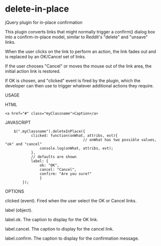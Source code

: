 # delete-in-place
jQuery plugin for in-place confirmation

This plugin converts <a> links that might normally trigger a confirm() dialog box into a confirm-in-place model, similar to Reddit's "delete" and "unsave" links. 

When the user clicks on the link to perform an action, the link fades out and is replaced by an OK/Cancel set of links. 

If the user chooses "Cancel" or moves the mouse out of the link area, the initial action link is restored. 

If OK is chosen, and "clicked" event is fired by the plugin, which the developer can then use to trigger whatever additional actions they require.

USAGE

HTML

    <a href="#" class="myClassname">Caption</a>

JAVASCRIPT

		$(".myClassname").deleteInPlace({
				clicked: function(onWhat, attribs, evt){
                                        // onWhat has two possible values, "ok" and "cancel"
					console.log(onWhat, attribs, evt);
				},
				// defaults are shown
				label: {
				    ok: "OK",
				    cancel: "Cancel",
				    confirm: "Are you sure?"
			        }
			});

OPTIONS

clicked (event). Fired when the user select the OK or Cancel links.

label (object).

label.ok. The caption to display for the OK link.

label.cancel. The caption to display for the cancel link.

label.confirm. The caption to display for the confirmation message.
